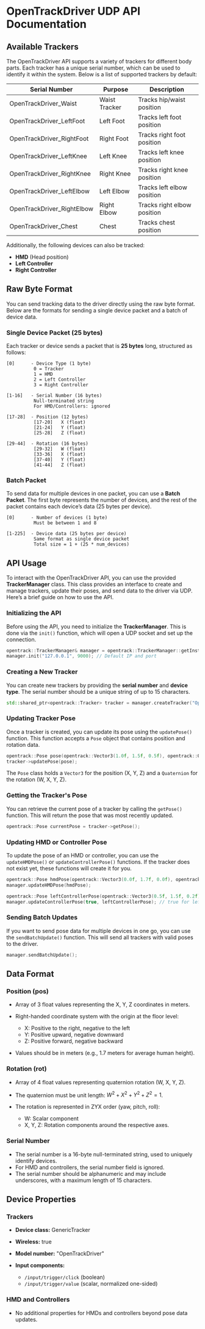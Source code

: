 # OpenTrackDriver UDP API Documentation

## Available Trackers

The OpenTrackDriver API supports a variety of trackers for different body parts. Each tracker has a unique serial number, which can be used to identify it within the system. Below is a list of supported trackers by default:

| Serial Number               | Purpose       | Description                 |
| --------------------------- | ------------- | --------------------------- |
| OpenTrackDriver\_Waist      | Waist Tracker | Tracks hip/waist position   |
| OpenTrackDriver\_LeftFoot   | Left Foot     | Tracks left foot position   |
| OpenTrackDriver\_RightFoot  | Right Foot    | Tracks right foot position  |
| OpenTrackDriver\_LeftKnee   | Left Knee     | Tracks left knee position   |
| OpenTrackDriver\_RightKnee  | Right Knee    | Tracks right knee position  |
| OpenTrackDriver\_LeftElbow  | Left Elbow    | Tracks left elbow position  |
| OpenTrackDriver\_RightElbow | Right Elbow   | Tracks right elbow position |
| OpenTrackDriver\_Chest      | Chest         | Tracks chest position       |

Additionally, the following devices can also be tracked:

* **HMD** (Head position)
* **Left Controller**
* **Right Controller**

## Raw Byte Format

You can send tracking data to the driver directly using the raw byte format. Below are the formats for sending a single device packet and a batch of device data.

### Single Device Packet (25 bytes)

Each tracker or device sends a packet that is **25 bytes** long, structured as follows:

```
[0]      - Device Type (1 byte)
          0 = Tracker
          1 = HMD
          2 = Left Controller
          3 = Right Controller

[1-16]   - Serial Number (16 bytes)
          Null-terminated string
          For HMD/Controllers: ignored

[17-28]  - Position (12 bytes)
          [17-20]   X (float)
          [21-24]   Y (float)
          [25-28]   Z (float)

[29-44]  - Rotation (16 bytes)
          [29-32]   W (float)
          [33-36]   X (float)
          [37-40]   Y (float)
          [41-44]   Z (float)
```

### Batch Packet

To send data for multiple devices in one packet, you can use a **Batch Packet**. The first byte represents the number of devices, and the rest of the packet contains each device’s data (25 bytes per device).

```
[0]      - Number of devices (1 byte)
          Must be between 1 and 8

[1-225]  - Device data (25 bytes per device)
          Same format as single device packet
          Total size = 1 + (25 * num_devices)
```

## API Usage

To interact with the OpenTrackDriver API, you can use the provided **TrackerManager** class. This class provides an interface to create and manage trackers, update their poses, and send data to the driver via UDP. Here’s a brief guide on how to use the API.

### Initializing the API

Before using the API, you need to initialize the **TrackerManager**. This is done via the `init()` function, which will open a UDP socket and set up the connection.

```cpp
opentrack::TrackerManager& manager = opentrack::TrackerManager::getInstance();
manager.init("127.0.0.1", 9000); // Default IP and port
```

### Creating a New Tracker

You can create new trackers by providing the **serial number** and **device type**. The serial number should be a unique string of up to 15 characters.

```cpp
std::shared_ptr<opentrack::Tracker> tracker = manager.createTracker("OpenTrackDriver_Waist", opentrack::DeviceType::Tracker);
```

### Updating Tracker Pose

Once a tracker is created, you can update its pose using the `updatePose()` function. This function accepts a `Pose` object that contains position and rotation data.

```cpp
opentrack::Pose pose(opentrack::Vector3(1.0f, 1.5f, 0.5f), opentrack::Quaternion(1.0f, 0.0f, 0.0f, 0.0f));
tracker->updatePose(pose);
```

The `Pose` class holds a `Vector3` for the position (X, Y, Z) and a `Quaternion` for the rotation (W, X, Y, Z).

### Getting the Tracker's Pose

You can retrieve the current pose of a tracker by calling the `getPose()` function. This will return the pose that was most recently updated.

```cpp
opentrack::Pose currentPose = tracker->getPose();
```

### Updating HMD or Controller Pose

To update the pose of an HMD or controller, you can use the `updateHMDPose()` or `updateControllerPose()` functions. If the tracker does not exist yet, these functions will create it for you.

```cpp
opentrack::Pose hmdPose(opentrack::Vector3(0.0f, 1.7f, 0.0f), opentrack::Quaternion(1.0f, 0.0f, 0.0f, 0.0f));
manager.updateHMDPose(hmdPose);

opentrack::Pose leftControllerPose(opentrack::Vector3(0.5f, 1.5f, 0.2f), opentrack::Quaternion(1.0f, 0.0f, 0.0f, 0.0f));
manager.updateControllerPose(true, leftControllerPose); // true for left controller
```

### Sending Batch Updates

If you want to send pose data for multiple devices in one go, you can use the `sendBatchUpdate()` function. This will send all trackers with valid poses to the driver.

```cpp
manager.sendBatchUpdate();
```

## Data Format

### Position (pos)

* Array of 3 float values representing the X, Y, Z coordinates in meters.
* Right-handed coordinate system with the origin at the floor level:

  * X: Positive to the right, negative to the left
  * Y: Positive upward, negative downward
  * Z: Positive forward, negative backward
* Values should be in meters (e.g., 1.7 meters for average human height).

### Rotation (rot)

* Array of 4 float values representing quaternion rotation (W, X, Y, Z).
* The quaternion must be unit length: $W^2 + X^2 + Y^2 + Z^2 = 1$.
* The rotation is represented in ZYX order (yaw, pitch, roll):

  * W: Scalar component
  * X, Y, Z: Rotation components around the respective axes.

### Serial Number

* The serial number is a 16-byte null-terminated string, used to uniquely identify devices.
* For HMD and controllers, the serial number field is ignored.
* The serial number should be alphanumeric and may include underscores, with a maximum length of 15 characters.

## Device Properties

### Trackers

* **Device class:** GenericTracker
* **Wireless:** true
* **Model number:** "OpenTrackDriver"
* **Input components:**

  * `/input/trigger/click` (boolean)
  * `/input/trigger/value` (scalar, normalized one-sided)

### HMD and Controllers

* No additional properties for HMDs and controllers beyond pose data updates.
